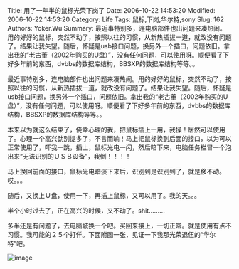 ﻿Title: 用了一年半的鼠标光荣下岗了
Date: 2006-10-22 14:53:20
Modified: 2006-10-22 14:53:20
Category: Life
Tags: 鼠标,下岗,华尔特,sony
Slug: 162
Authors: Yoker.Wu
Summary:
    最近事特别多，连电脑部件也出问题来凑热闹。用的好好的鼠标，突然不动了，按照以往的习惯，从新热插拔一道，就改没有问题了。结果让我失望。随后，怀疑是usb接口问题，换另外一个插口，问题依旧。拿出我的“老古董（2002年购买的U盘）”，没有任何问题，可以使用呀。顺便看了下好多年前的东西，dvbbs的数据库结构，BBSXP的数据库结构等等。。


最近事特别多，连电脑部件也出问题来凑热闹。用的好好的鼠标，突然不动了，按照以往的习惯，从新热插拔一道，就改没有问题了。结果让我失望。随后，怀疑是usb接口问题，换另外一个插口，问题依旧。拿出我的“老古董（2002年购买的U盘）”，没有任何问题，可以使用呀。顺便看了下好多年前的东西，dvbbs的数据库结构，BBSXP的数据库结构等等。。

本来以为就这么结束了，侥幸心理的我，把鼠标插上一用，我操！居然可以使用了。心理一个高兴劲别提多了，不言而喻！马上把鼠标换到后面的接口，以为可以正常使用了，吓我一跳，插上，鼠标光电一闪，然后暗下来，电脑任务栏冒一个泡出来“无法识别的ＵＳＢ设备”，我倒！！！！

马上换回前面的接口，鼠标光电暗淡下来后，识别到是识别到了，就是移不动。哎。。。

随后，又换上Ｕ盘，使用一下，再插上鼠标，又可以用了。我的天。。。

半个小时过去了，正在高兴的时候，又不动了。shit.........

多半还是有问题了，去电脑城换一个吧。买回来接上，一切正常。就是使用有点不习惯。我可能的２５个打佯。下面附图一张，见证一下我那光荣退伍的“华尔特”吧。

![image](/attachments/month_0610/m20061022145256.jpg)

